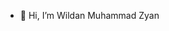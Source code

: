 - 👋 Hi, I’m Wildan Muhammad Zyan

<!---
Wildan2701/Wildan2701 is a ✨ special ✨ repository because its `README.md` (this file) appears on your GitHub profile.
You can click the Preview link to take a look at your changes.
--->
